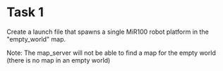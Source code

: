 # Task 1

Create a launch file that spawns a single MiR100 robot platform in the "empty_world" map. 

Note: The map_server will not be able to find a map for the empty world (there is no map in an empty world)
